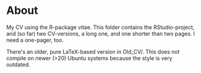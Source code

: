# About

My CV using the R-package vitae. This folder contains the RStudio-project, and (so far) two CV-versions, a long one, and one shorter than two pages. I need a one-pager, too.

There's an older, pure LaTeX-based version in Old_CV/. This does not compile on newer (>20) Ubuntu systems because the style is very outdated.

